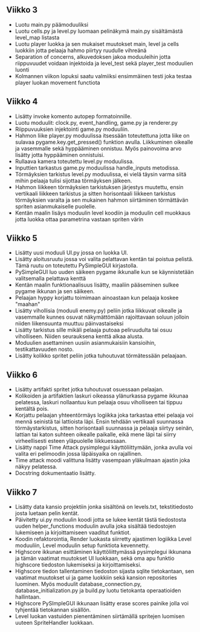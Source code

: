 ## Viikko 3

- Luotu main.py päämoduuliksi
- Luotu cells.py ja level.py luomaan pelinäkymä main.py sisältämästä level_map listasta
- Luotu player luokka ja sen mukaiset muutokset main, level ja cells luokkiin jotta pelaaja hahmo piirtyy ruudulle vihreänä
- Separation of concerns, alkuvedoksen jakoa moduuleihin jotta riippuvuudet voidaan injektoida ja level_test sekä player_test moduulien luonti
- Kolmannen viikon lopuksi saatu valmiiksi ensimmäinen testi joka testaa player luokan movement functiota

## Viikko 4

- Lisätty invoke komento autopep formatoinnille.
- Luotu moduulit: clock.py, event_handling, game.py ja renderer.py
- Riippuvuuksien injektointi game.py moduuliin. 
- Hahmon liike player.py moduulissa itsessään toteutettuna jotta liike on sulavaa pygame.key.get_pressed() funktion avulla. Liikkuminen oikealle ja vasemmalle sekä hyppääminen onnistuu. Myös painovoima arvo lisätty jotta hyppääminen onnistuisi. 
- Rullaava kamera toteutettu level.py moduulissa. 
- Inputtien tarkastus game.py moduulissa handle_inputs metodissa. 
- Törmäyksien tarkistus level.py moduulissa, ei vielä täysin varma siitä mihin pelaaja tulisi sijottaa törmäyksen jälkeen.
- Hahmon liikkeen törmäyksien tarkistuksen järjestys muutettu, ensin vertikaali liikkeen tarkistus ja sitten horisontaali liikkeen tarkistus törmäyksien varalta ja sen mukainen hahmon siirtäminen törmättävän spriten asianmukaiselle puolelle. 
- Kentän maalin lisäys moduulin level koodiin ja moduulin cell muokkaus jotta luokka ottaa parametrina vastaan spriten värin

## Viikko 5

- Lisätty uusi moduuli UI.py jossa on luokka UI.
- Lisätty aloitusruutu jossa voi valita pelattavan kentän tai poistua pelistä. Tämä ruutu on toteutettu PySimpleGUI kirjastolla.
- PySimpleGUI luo uuden säikeen pygame ikkunalle kun se käynnistetään valitsemalla pelattava kenttä
- Kentän maalin funktionaalisuus lisätty, maaliin pääseminen sulkee pygame ikkunan ja sen säikeen.
- Pelaajan hyppy korjattu toimimaan ainoastaan kun pelaaja koskee "maahan"
- Lisätty vihollisia (moduuli enemy.py) peliin jotka liikkuvat oikealle ja vasemmalle kunnes osuvat näkymättömään rajoittavaan soluun jolloin niiden liikensuunta muuttuu päinvastaiseksi
- Lisätty tarkistus sille mikäli pelaaja putoaa peliruudulta tai osuu viholliseen. Niiden seurauksena kenttä alkaa alusta.
- Moduulien asettaminen uusiin asianmukaisiin kansioihin, testikattavuuden nosto.
- Lisätty kolikko spritet peliin jotka tuhoutuvat törmätessään pelaajaan.

## Viikko 6

- Lisätty artifakti spritet jotka tuhoutuvat osuessaan pelaajan.
- Kolikoiden ja artifaktien laskuri oikeassa ylänurkassa pygame ikkunaa pelatessa, laskuri nollaantuu kun pelaaja osuu viholliseen tai tippuu kentältä pois.
- Korjattu pelaajan yhteentörmäys logiikka joka tarkastaa ettei pelaaja voi mennä seinistä tai lattioista läpi. Ensin tehdään vertikaali suunnassa törmäystarkistus, sitten horisontaali suunnassa ja pelaaja siirtyy seinän, lattian tai katon suhteen oikealle paikalle, eikä mene läpi tai siirry virheellisesti esteen yläpuolelle liikkuessaan. 
- Lisätty nappi Time Attack pysimplegui käyttöliittymään, jonka avulla voi valita eri pelimoodin jossa läpäisyaika on rajallinen.
- Time attack moodi valittuna lisätty vasempaan yläkulmaan ajastin joka näkyy pelatessa.
- Docstring dokumentaatio lisätty. 

## Viikko 7

- Lisätty data kansio projektiin jonka sisältönä on levels.txt, tekstitiedosto josta luetaan pelin kentät. 
- Päivitetty ui.py moduulin koodi jotta se lukee kentät tästä tiedostosta uuden helper_functions moduulin avulla joka sisältää tiedostojen lukemiseen ja kirjoittamiseen vaaditut funktiot. 
- Koodin refaktorointia, Render luokasta siirretty ajastimen logiikka Level moduuliin, Level moduulin setup funktiota kevennetty. 
- Highscore ikkunan esittäminen käyttöliittymässä pysimplegui ikkunana ja tämän vaatimat muutokset UI luokkaan, sekä oma apu funktio highscore tiedoston lukemiseksi ja kirjoittamiseksi.
- Highscore tiedon tallentaminen tiedoston sijasta sqlite tietokantaan, sen vaatimat muutokset ui ja game luokkiin sekä kansion repositories luominen. Myös moduulit database_connection.py, database_initialization.py ja build.py luotu tietokanta operaatioiden hallintaan. 
- Highscore PySImpleGUI ikkunaan lisätty erase scores painike jolla voi tyhjentää tietokannan sisällön. 
- Level luokan vastuiden pienentäminen siirtämällä spritejen luomisen uuteen SpriteHandler luokkaan.
